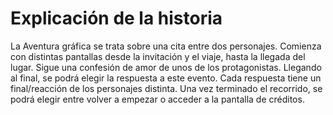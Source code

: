 # Explicación de la historia
La Aventura gráfica se trata sobre una cita entre dos personajes. Comienza con distintas pantallas desde la invitación y el viaje, hasta la llegada del lugar. Sigue una confesión de amor de unos de los protagonistas. Llegando al final, se podrá elegir la respuesta a este evento. Cada respuesta tiene un final/reacción de los personajes distinta. Una vez terminado el recorrido, se podrá elegir entre volver a empezar o acceder a la pantalla de créditos. 

